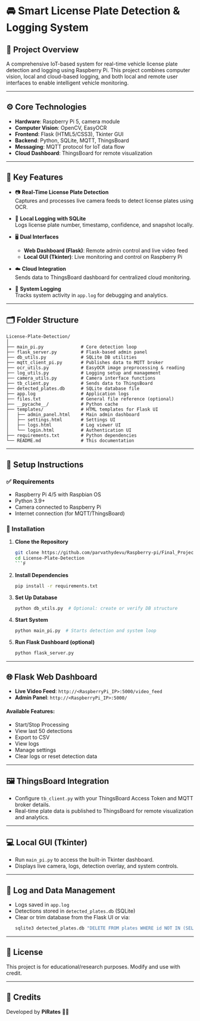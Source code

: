 # 🚘 Smart License Plate Detection & Logging System

## 📌 Project Overview

A comprehensive IoT-based system for real-time vehicle license plate detection and logging using Raspberry Pi. This project combines computer vision, local and cloud-based logging, and both local and remote user interfaces to enable intelligent vehicle monitoring.

---

## ⚙️ Core Technologies

- **Hardware**: Raspberry Pi 5, camera module
- **Computer Vision**: OpenCV, EasyOCR
- **Frontend**: Flask (HTML5/CSS3), Tkinter GUI
- **Backend**: Python, SQLite, MQTT, ThingsBoard
- **Messaging**: MQTT protocol for IoT data flow
- **Cloud Dashboard**: ThingsBoard for remote visualization

---

## 🚀 Key Features

- 📷 **Real-Time License Plate Detection**  
  Captures and processes live camera feeds to detect license plates using OCR.

- 💾 **Local Logging with SQLite**  
  Logs license plate number, timestamp, confidence, and snapshot locally.

- 🖥️ **Dual Interfaces**  
  - **Web Dashboard (Flask)**: Remote admin control and live video feed  
  - **Local GUI (Tkinter)**: Live monitoring and control on Raspberry Pi

- ☁️ **Cloud Integration**  
  Sends data to ThingsBoard dashboard for centralized cloud monitoring.

- 🧪 **System Logging**  
  Tracks system activity in `app.log` for debugging and analytics.

---

## 🗂️ Folder Structure

```
License-Plate-Detection/
│
├── main_pi.py              # Core detection loop
├── flask_server.py         # Flask-based admin panel
├── db_utils.py             # SQLite DB utilities
├── mqtt_client_pi.py       # Publishes data to MQTT broker
├── ocr_utils.py            # EasyOCR image preprocessing & reading
├── log_utils.py            # Logging setup and management
├── camera_utils.py         # Camera interface functions
├── tb_client.py            # Sends data to ThingsBoard
├── detected_plates.db      # SQLite database file
├── app.log                 # Application logs
├── files.txt               # General file reference (optional)
├── __pycache__/            # Python cache
├── templates/              # HTML templates for Flask UI
│   ├── admin_panel.html    # Main admin dashboard
│   ├── settings.html       # Settings UI
│   ├── logs.html           # Log viewer UI
│   └── login.html          # Authentication UI
├── requirements.txt        # Python dependencies
└── README.md               # This documentation
```

---

## 🔧 Setup Instructions

### ✅ Requirements

- Raspberry Pi 4/5 with Raspbian OS
- Python 3.9+
- Camera connected to Raspberry Pi
- Internet connection (for MQTT/ThingsBoard)

### 🔌 Installation

1. **Clone the Repository**
   ```bash
   git clone https://github.com/parvathydevu/Raspberry-pi/Final_Project/License-Plate-Detection.git
   cd License-Plate-Detection
   ```F

2. **Install Dependencies**
   ```bash
   pip install -r requirements.txt
   ```

3. **Set Up Database**
   ```bash
   python db_utils.py  # Optional: create or verify DB structure
   ```

4. **Start System**
   ```bash
   python main_pi.py  # Starts detection and system loop
   ```

5. **Run Flask Dashboard (optional)**
   ```bash
   python flask_server.py
   ```

---

## 🌐 Flask Web Dashboard

- **Live Video Feed**: `http://<RaspberryPi_IP>:5000/video_feed`
- **Admin Panel**: `http://<RaspberryPi_IP>:5000/`

#### Available Features:
- Start/Stop Processing
- View last 50 detections
- Export to CSV
- View logs
- Manage settings
- Clear logs or reset detection data

---

## 🖼️ ThingsBoard Integration

- Configure `tb_client.py` with your ThingsBoard Access Token and MQTT broker details.
- Real-time plate data is published to ThingsBoard for remote visualization and analytics.

---

## 💻 Local GUI (Tkinter)

- Run `main_pi.py` to access the built-in Tkinter dashboard.
- Displays live camera, logs, detection overlay, and system controls.

---

## 📁 Log and Data Management

- Logs saved in `app.log`
- Detections stored in `detected_plates.db` (SQLite)
- Clear or trim database from the Flask UI or via:
  ```bash
  sqlite3 detected_plates.db "DELETE FROM plates WHERE id NOT IN (SELECT id FROM plates ORDER BY timestamp DESC LIMIT 10);"
  ```

---

## 📄 License

This project is for educational/research purposes. Modify and use with credit.

---

## 🤝 Credits

Developed by **PiRates**  🏴‍☠️
